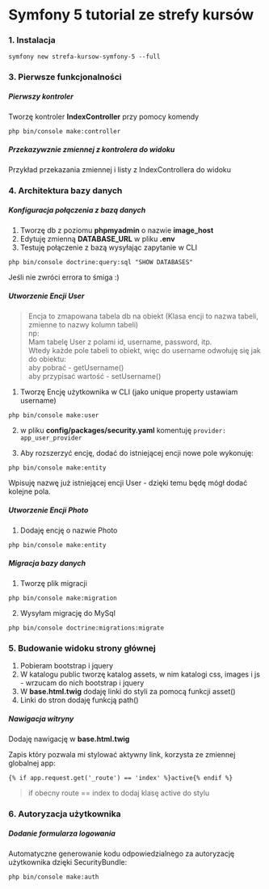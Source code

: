 # Symfony 5 tutorial ze strefy kursów

### 1. Instalacja
```
symfony new strefa-kursow-symfony-5 --full
```

### 3. Pierwsze funkcjonalności

##### Pierwszy kontroler

Tworzę kontroler <b>IndexController</b> przy pomocy komendy
```
php bin/console make:controller
```

##### Przekazywznie zmiennej z kontrolera do widoku
Przykład przekazania zmiennej i listy z IndexControllera do widoku

### 4. Architektura bazy danych

##### Konfiguracja połączenia z bazą danych
1. Tworzę db z poziomu <b>phpmyadmin</b> o nazwie <b>image_host</b>
2. Edytuję zmienną <b>DATABASE_URL</b> w pliku <b>.env</b>
3. Testuję połączenie z bazą wysyłając zapytanie w CLI
```
php bin/console doctrine:query:sql "SHOW DATABASES"
```
Jeśli nie zwróci errora to śmiga :)

##### Utworzenie Encji User
> Encja to zmapowana tabela db na obiekt (Klasa encji to nazwa tabeli, zmienne to nazwy kolumn tabeli)  
> np:  
> Mam tabelę User z polami id, username, password, itp.  
> Wtedy każde pole tabeli to obiekt, więc do username odwołuję się jak do obiektu:  
> aby pobrać - getUsername()  
> aby przypisać wartość - setUsername()

1. Tworzę Encję użytkownika w CLI (jako unique property ustawiam username)
```
php bin/console make:user
```

2. w pliku <b>config/packages/security.yaml</b> komentuję `provider: app_user_provider`  

3. Aby rozszerzyć encję, dodać do istniejącej encji nowe pole wykonuję:
```
php bin/console make:entity
```
Wpisuję nazwę już istniejącej encji User - dzięki temu będę mógł dodać kolejne pola.

##### Utworzenie Encji Photo
1. Dodaję encję o nazwie Photo
```
php bin/console make:entity
```


##### Migracja bazy danych

1. Tworzę plik migracji
```
php bin/console make:migration
```

2. Wysyłam migrację do MySql
```
php bin/console doctrine:migrations:migrate
```

### 5. Budowanie widoku strony głównej
1. Pobieram bootstrap i jquery  
2. W katalogu public tworzę katalog assets, w nim katalogi css, images i js - wrzucam do nich bootstrap i jquery  
3. W <b>base.html.twig</b> dodaję linki do styli za pomocą funkcji asset()
4. Linki do stron dodaję funkcją path()

##### Nawigacja witryny
Dodaję nawigację w <b>base.html.twig</b>  

Zapis który pozwala mi stylować aktywny link, korzysta ze zmiennej globalnej app:
```
{% if app.request.get('_route') == 'index' %}active{% endif %}
```
> if obecny route == index to dodaj klasę active do stylu

### 6. Autoryzacja użytkownika

##### Dodanie formularza logowania
Automatyczne generowanie kodu odpowiedzialnego za autoryzację użytkownika dzięki SecurityBundle:
```
php bin/console make:auth
```



